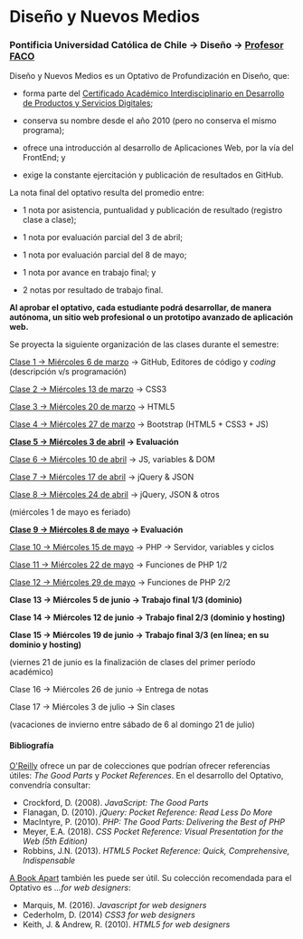 # Diseño y Nuevos Medios

### Pontificia Universidad Católica de Chile → Diseño → [Profesor FACO](http://profesor.faco.cl/)

Diseño y Nuevos Medios es un Optativo de Profundización en Diseño, que:

- forma parte del [Certificado Académico Interdisciplinario en Desarrollo de Productos y Servicios Digitales](http://formaciongeneral.uc.cl/certificados-academicos/interdisciplinarios/725-desarrollo-de-productos-y-servicios-digitales);

- conserva su nombre desde el año 2010 (pero no conserva el mismo programa);

- ofrece una introducción al desarrollo de Aplicaciones Web, por la vía del FrontEnd; y

- exige la constante ejercitación y publicación de resultados en GitHub.

La nota final del optativo resulta del promedio entre:  

- 1 nota por asistencia, puntualidad y publicación de resultado (registro clase a clase);

- 1 nota por evaluación parcial del 3 de abril;

- 1 nota por evaluación parcial del 8 de mayo;

- 1 nota por avance en trabajo final; y

- 2 notas por resultado de trabajo final.

**Al aprobar el optativo, cada estudiante podrá desarrollar, de manera autónoma, un sitio web profesional o un prototipo avanzado de aplicación web.** 

Se proyecta la siguiente organización de las clases durante el semestre:

[Clase 1 → Miércoles 6 de marzo](https://github.com/profesorfaco/dno037-2019/tree/gh-pages/clase-01) → GitHub, Editores de código y *coding* (descripción v/s programación)

[Clase 2 → Miércoles 13 de marzo](https://github.com/profesorfaco/dno037-2019/tree/gh-pages/clase-02) → CSS3

[Clase 3 → Miércoles 20 de marzo](https://github.com/profesorfaco/dno037-2019/tree/gh-pages/clase-03) → HTML5

[Clase 4 → Miércoles 27 de marzo](https://github.com/profesorfaco/dno037-2019/tree/gh-pages/clase-04) → Bootstrap (HTML5 + CSS3 + JS)

**[Clase 5 → Miércoles 3 de abril](https://github.com/profesorfaco/dno037-2019/tree/gh-pages/clase-05) → Evaluación**

[Clase 6 → Miércoles 10 de abril](https://github.com/profesorfaco/dno037-2019/tree/gh-pages/clase-06) → JS, variables & DOM

[Clase 7 → Miércoles 17 de abril](https://github.com/profesorfaco/dno037-2019/tree/gh-pages/clase-07) → jQuery & JSON

[Clase 8 → Miércoles 24 de abril](https://github.com/profesorfaco/dno037-2019/tree/gh-pages/clase-08) → jQuery, JSON & otros

(miércoles 1 de mayo es feriado)

**[Clase 9 → Miércoles 8 de mayo](https://github.com/profesorfaco/dno037-2019/tree/gh-pages/clase-09) → Evaluación**

[Clase 10 → Miércoles 15 de mayo](https://github.com/profesorfaco/dno037-2019/tree/gh-pages/clase-10) → PHP → Servidor, variables y ciclos

[Clase 11 → Miércoles 22 de mayo](https://github.com/profesorfaco/dno037-2019/tree/gh-pages/clase-11) → Funciones de PHP 1/2

[Clase 12 → Miércoles 29 de mayo](https://github.com/profesorfaco/dno037-2019/tree/gh-pages/clase-12) → Funciones de PHP 2/2 

**Clase 13 → Miércoles 5 de junio → Trabajo final 1/3 (dominio)**

**Clase 14 → Miércoles 12 de junio → Trabajo final 2/3 (dominio y hosting)**

**Clase 15 → Miércoles 19 de junio → Trabajo final 3/3 (en línea; en su dominio y hosting)** 

(viernes 21 de junio es la finalización de clases del primer período académico)

Clase 16 → Miércoles 26 de junio → Entrega de notas

Clase 17 → Miércoles 3 de julio → Sin clases 

(vacaciones de invierno entre sábado de 6 al domingo 21 de julio)

#### Bibliografía

[O'Reilly](http://shop.oreilly.com/) ofrece un par de colecciones que podrían ofrecer referencias útiles: *The Good Parts* y *Pocket References*. En el desarrollo del Optativo, convendría consultar: 

- Crockford, D. (2008). *JavaScript: The Good Parts*
- Flanagan, D. (2010). *jQuery: Pocket Reference: Read Less Do More*
- MacIntyre, P. (2010). *PHP: The Good Parts: Delivering the Best of PHP*
- Meyer, E.A. (2018). *CSS Pocket Reference: Visual Presentation for the Web (5th Edition)*
- Robbins, J.N. (2013). *HTML5 Pocket Reference: Quick, Comprehensive, Indispensable*

[A Book Apart](https://abookapart.com/) también les puede ser útil. Su colección recomendada para el Optativo es *…for web designers*:

- Marquis, M. (2016). *Javascript for web designers*
- Cederholm, D. (2014) *CSS3 for web designers*
- Keith, J. & Andrew, R. (2010). *HTML5 for web designers*
